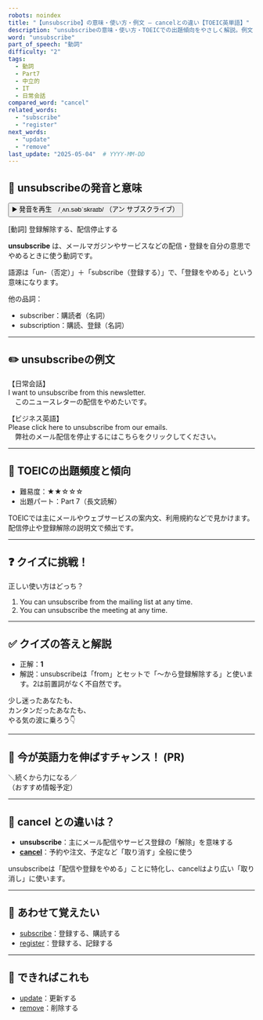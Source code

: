 ```yaml
---
robots: noindex
title: "【unsubscribe】の意味・使い方・例文 ― cancelとの違い【TOEIC英単語】"
description: "unsubscribeの意味・使い方・TOEICでの出題傾向をやさしく解説。例文・クイズ付きでcancelとの違いもわかりやすく学べます。"
word: "unsubscribe"
part_of_speech: "動詞"
difficulty: "2"
tags:
  - 動詞
  - Part7
  - 中立的
  - IT
  - 日常会話
compared_word: "cancel"
related_words:
  - "subscribe"
  - "register"
next_words:
  - "update"
  - "remove"
last_update: "2025-05-04"  # YYYY-MM-DD
---
```


## 🔰 unsubscribeの発音と意味

<button class="play-audio" onclick="playTTS('unsubscribe')">
  <span class="play-audio-main">
    ▶️ 発音を再生　/ˌʌn.səbˈskraɪb/
  </span>
  <span class="play-audio-sub">
    （アン サブスクライブ）
  </span>
</button>

[動詞] 登録解除する、配信停止する

**unsubscribe** は、メールマガジンやサービスなどの配信・登録を自分の意思でやめるときに使う動詞です。

語源は「un-（否定）」＋「subscribe（登録する）」で、「登録をやめる」という意味になります。

他の品詞：  
- subscriber：購読者（名詞）
- subscription：購読、登録（名詞）

---

## ✏️ unsubscribeの例文

【日常会話】  
I want to unsubscribe from this newsletter.  
　このニュースレターの配信をやめたいです。

【ビジネス英語】  
Please click here to unsubscribe from our emails.  
　弊社のメール配信を停止するにはこちらをクリックしてください。

---

## 🎯 TOEICの出題頻度と傾向

- 難易度：★★☆☆☆
- 出題パート：Part 7（長文読解）

TOEICでは主にメールやウェブサービスの案内文、利用規約などで見かけます。配信停止や登録解除の説明文で頻出です。

---

## ❓ クイズに挑戦！

正しい使い方はどっち？

1. You can unsubscribe from the mailing list at any time.  
2. You can unsubscribe the meeting at any time.

---

## ✅ クイズの答えと解説

- 正解：**1**
- 解説：unsubscribeは「from」とセットで「～から登録解除する」と使います。2は前置詞がなく不自然です。

少し迷ったあなたも、  
カンタンだったあなたも、  
やる気の波に乗ろう👇️

---

## 🚀 今が英語力を伸ばすチャンス！ (PR)

<div class="info-center">
＼続くから力になる／<br>  
（おすすめ情報予定）
</div>

---

## 🤔  cancel との違いは？

- **unsubscribe**：主にメール配信やサービス登録の「解除」を意味する
- **[cancel](/cancel)**：予約や注文、予定など「取り消す」全般に使う

unsubscribeは「配信や登録をやめる」ことに特化し、cancelはより広い「取り消し」に使います。

---

## 🧩 あわせて覚えたい

- [subscribe](/subscribe)：登録する、購読する
- [register](/register)：登録する、記録する

---

## 📖 できればこれも

- [update](/update)：更新する
- [remove](/remove)：削除する

<!-- cvid: aid37_bid33 -->
